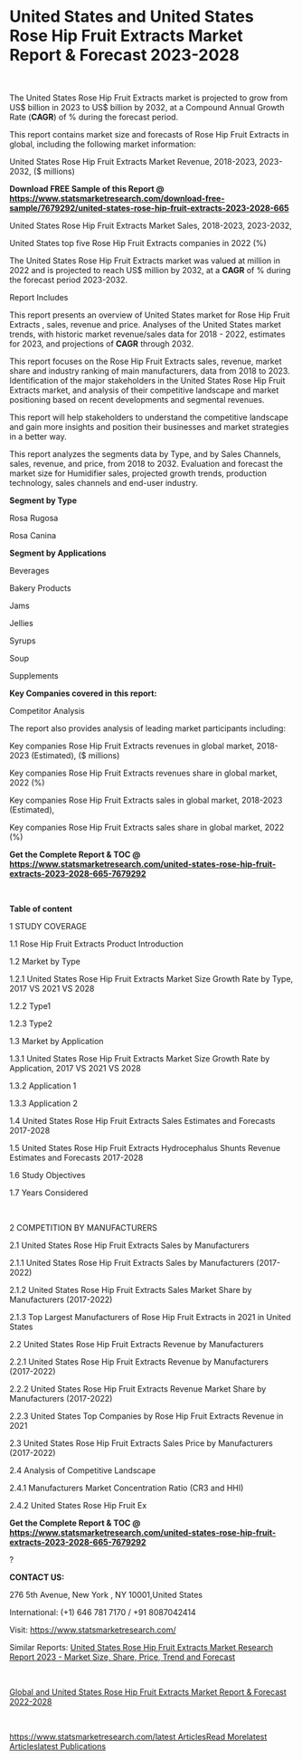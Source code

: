 <h1>United States and United States Rose Hip Fruit Extracts Market Report & Forecast 2023-2028</h1><br/><p>The United States Rose Hip Fruit Extracts market is projected to grow from US$ billion in 2023 to US$ billion by 2032, at a Compound Annual Growth Rate (<strong>CAGR</strong>) of % during the forecast period.</p>
 
 
 
 <p>This report contains market size and forecasts of Rose Hip Fruit Extracts in global, including the following market information:</p>
 
 
 
 <p>United States Rose Hip Fruit Extracts Market Revenue, 2018-2023, 2023-2032, ($ millions)</p>
 
 
 
 <p><strong>Download FREE Sample of this Report @ <a href="https://www.statsmarketresearch.com/download-free-sample/7679292/united-states-rose-hip-fruit-extracts-2023-2028-665">https://www.statsmarketresearch.com/download-free-sample/7679292/united-states-rose-hip-fruit-extracts-2023-2028-665</a></strong></p>
 
 
 
 <p>United States Rose Hip Fruit Extracts Market Sales, 2018-2023, 2023-2032,</p>
 
 
 
 <p>United States top five Rose Hip Fruit Extracts companies in 2022 (%)</p>
 
 
 
 <p>The United States Rose Hip Fruit Extracts market was valued at million in 2022 and is projected to reach US$ million by 2032, at a <strong>CAGR</strong> of % during the forecast period 2023-2032.</p>
 
 
 
 <p>Report Includes</p>
 
 
 
 <p>This report presents an overview of United States market for Rose Hip Fruit Extracts , sales, revenue and price. Analyses of the United States market trends, with historic market revenue/sales data for 2018 - 2022, estimates for 2023, and projections of <strong>CAGR</strong> through 2032.</p>
 
 
 
 <p>This report focuses on the Rose Hip Fruit Extracts sales, revenue, market share and industry ranking of main manufacturers, data from 2018 to 2023. Identification of the major stakeholders in the United States Rose Hip Fruit Extracts market, and analysis of their competitive landscape and market positioning based on recent developments and segmental revenues.</p>
 
 
 
 <p>This report will help stakeholders to understand the competitive landscape and gain more insights and position their businesses and market strategies in a better way.</p>
 
 
 
 <p>This report analyzes the segments data by Type, and by Sales Channels, sales, revenue, and price, from 2018 to 2032. Evaluation and forecast the market size for Humidifier sales, projected growth trends, production technology, sales channels and end-user industry.</p>
 
 
 
 <p><strong>Segment by Type</strong></p>
 
 
 
 <p>Rosa Rugosa</p>
 
 
 
 <p>Rosa Canina</p>
 
 
 
 <p><strong>Segment <strong><strong>by Applications</strong></strong></strong></p>
 
 
 
 <p>Beverages</p>
 
 
 
 <p>Bakery Products</p>
 
 
 
 <p>Jams</p>
 
 
 
 <p>Jellies</p>
 
 
 
 <p>Syrups</p>
 
 
 
 <p>Soup</p>
 
 
 
 <p>Supplements</p>
 
 
 
 <p><strong>Key Companies covered in this report:</strong></p>
 
 
 
 <p>Competitor Analysis</p>
 
 
 
 <p>The report also provides analysis of leading market participants including:</p>
 
 
 
 <p>Key companies Rose Hip Fruit Extracts revenues in global market, 2018-2023 (Estimated), ($ millions)</p>
 
 
 
 <p>Key companies Rose Hip Fruit Extracts revenues share in global market, 2022 (%)</p>
 
 
 
 <p>Key companies Rose Hip Fruit Extracts sales in global market, 2018-2023 (Estimated),</p>
 
 
 
 <p>Key companies Rose Hip Fruit Extracts sales share in global market, 2022 (%)</p>
 
 
 
 <div><b>Get the Complete Report & TOC @ <a href="https://www.statsmarketresearch.com/united-states-rose-hip-fruit-extracts-2023-2028-665-7679292">https://www.statsmarketresearch.com/united-states-rose-hip-fruit-extracts-2023-2028-665-7679292</a></b></div>
 
 
 
 <p><br />
 
 <b>Table of content</b></p>
 
 
 
 <p>1 STUDY COVERAGE<br />
 
 1.1 Rose Hip Fruit Extracts Product Introduction<br />
 
 1.2 Market by Type<br />
 
 1.2.1 United States Rose Hip Fruit Extracts Market Size Growth Rate by Type, 2017 VS 2021 VS 2028<br />
 
 1.2.2 Type1<br />
 
 1.2.3 Type2<br />
 
 1.3 Market by Application<br />
 
 1.3.1 United States Rose Hip Fruit Extracts Market Size Growth Rate by Application, 2017 VS 2021 VS 2028<br />
 
 1.3.2 Application 1<br />
 
 1.3.3 Application 2<br />
 
 1.4 United States Rose Hip Fruit Extracts Sales Estimates and Forecasts 2017-2028<br />
 
 1.5 United States Rose Hip Fruit Extracts Hydrocephalus Shunts Revenue Estimates and Forecasts 2017-2028<br />
 
 1.6 Study Objectives<br />
 
 1.7 Years Considered<br />
 
 <br />
 
 2 COMPETITION BY MANUFACTURERS<br />
 
 2.1 United States Rose Hip Fruit Extracts Sales by Manufacturers<br />
 
 2.1.1 United States Rose Hip Fruit Extracts Sales by Manufacturers (2017-2022)<br />
 
 2.1.2 United States Rose Hip Fruit Extracts Sales Market Share by Manufacturers (2017-2022)<br />
 
 2.1.3 Top Largest Manufacturers of Rose Hip Fruit Extracts in 2021 in United States<br />
 
 2.2 United States Rose Hip Fruit Extracts Revenue by Manufacturers<br />
 
 2.2.1 United States Rose Hip Fruit Extracts Revenue by Manufacturers (2017-2022)<br />
 
 2.2.2 United States Rose Hip Fruit Extracts Revenue Market Share by Manufacturers (2017-2022)<br />
 
 2.2.3 United States Top Companies by Rose Hip Fruit Extracts Revenue in 2021<br />
 
 2.3 United States Rose Hip Fruit Extracts Sales Price by Manufacturers (2017-2022)<br />
 
 2.4 Analysis of Competitive Landscape<br />
 
 2.4.1 Manufacturers Market Concentration Ratio (CR3 and HHI)<br />
 
 2.4.2 United States Rose Hip Fruit Ex</p>
 
 
 
 <div><b>Get the Complete Report & TOC @ <a href="https://www.statsmarketresearch.com/united-states-rose-hip-fruit-extracts-2023-2028-665-7679292">https://www.statsmarketresearch.com/united-states-rose-hip-fruit-extracts-2023-2028-665-7679292</a></b></div>
 
 
 
 <p>? </p>
 
 
 
 <p><b>CONTACT US:</b><br />
 
 276 5th Avenue, New York , NY 10001,United States<br />
 
 International: (+1) 646 781 7170 / +91 8087042414<br />
 
 Visit: <a href="https://www.statsmarketresearch.com/">https://www.statsmarketresearch.com/</a><br />
 
 Similar Reports: <a href="https://www.statsmarketresearch.com/united-states-rose-hip-fruit-extracts-2023-2028-665-7679292">United States Rose Hip Fruit Extracts Market Research Report 2023 - Market Size, Share, Price, Trend and Forecast</a><br />
 
 <br />
 
 <a href="https://www.statsmarketresearch.com/united-states-rose-hip-fruit-extracts-2023-2028-665-7679292">Global and United States Rose Hip Fruit Extracts Market Report & Forecast 2022-2028</a><br />
 
 <br />
 
 <a href="https://gyeongbokgung.com">https://www.statsmarketresearch.com/</a><a href="https://hallyeomaritime.com">latest Articles</a><a href="https://jingwansa.com">Read More</a><a href="https://nguoiviet.jp/">latest Articles</a><a href="https://www.intelmarketresearch.com/">latest Publications</a></p>